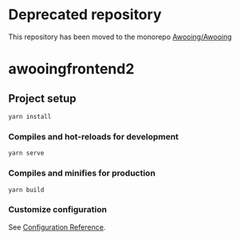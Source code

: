 # Deprecated repository
This repository has been moved to the monorepo [Awooing/Awooing](https://github.com/Awooing/Awooing)


# awooingfrontend2

## Project setup

```
yarn install
```

### Compiles and hot-reloads for development

```
yarn serve
```

### Compiles and minifies for production

```
yarn build
```

### Customize configuration

See [Configuration Reference](https://cli.vuejs.org/config/).
